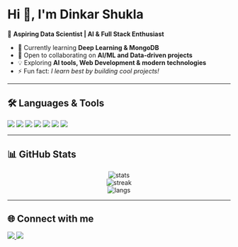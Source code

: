 # Hi 👋, I'm Dinkar Shukla  

🚀 **Aspiring Data Scientist | AI & Full Stack Enthusiast**  

- 🌱 Currently learning **Deep Learning & MongoDB**  
- 🤝 Open to collaborating on **AI/ML and Data-driven projects**  
- 💡 Exploring **AI tools, Web Development & modern technologies**  
- ⚡ Fun fact: *I learn best by building cool projects!*  

---

## 🛠️ Languages & Tools
<p>
  <img src="https://img.shields.io/badge/Python-3776AB?style=for-the-badge&logo=python&logoColor=white" />
  <img src="https://img.shields.io/badge/JavaScript-F7DF1E?style=for-the-badge&logo=javascript&logoColor=black" />
  <img src="https://img.shields.io/badge/Java-007396?style=for-the-badge&logo=java&logoColor=white" />
  <img src="https://img.shields.io/badge/MongoDB-47A248?style=for-the-badge&logo=mongodb&logoColor=white" />
  <img src="https://img.shields.io/badge/MySQL-4479A1?style=for-the-badge&logo=mysql&logoColor=white" />
  <img src="https://img.shields.io/badge/HTML5-E34F26?style=for-the-badge&logo=html5&logoColor=white" />
  <img src="https://img.shields.io/badge/CSS3-1572B6?style=for-the-badge&logo=css3&logoColor=white" />
</p>

---

## 📊 GitHub Stats
<p align="center">
  <img src="https://github-readme-stats.vercel.app/api?username=dinkar17&show_icons=true&theme=tokyonight" alt="stats"/>
  <br>
  <img src="https://github-readme-streak-stats.herokuapp.com/?user=dinkar17&theme=tokyonight" alt="streak"/>
  <br>
  <img src="https://github-readme-stats.vercel.app/api/top-langs/?username=dinkar17&layout=compact&theme=tokyonight" alt="langs"/>
</p>

---

## 🌐 Connect with me
<p>
  <a href="www.linkedin.com/in/dinkar-shukla-84696528a" target="_blank">
    <img src="https://img.shields.io/badge/LinkedIn-0A66C2?style=for-the-badge&logo=linkedin&logoColor=white" />
  </a>
  <a href="dinkar6329@gmail.com">
    <img src="https://img.shields.io/badge/Gmail-D14836?style=for-the-badge&logo=gmail&logoColor=white" />
  </a>
</p>
